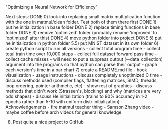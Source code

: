 "Optimizing a Neural Network for Efficiency"

Next steps:
DONE 0) look into replacing small matrix multiplication function with the one in matmul/clean folder. Test both of them there first
DONE 1) put he initialization in base folder
DONE 2) replace timing functions in base folder
DONE 3) remove 'optimized' folder (probably rename 'improved' to 'optimized' after this)
DONE 4) move python folder into project
DONE 5) put he initialization in python folder
5.5) put MNIST dataset in its own folder
6) create python script to run all versions
    - collect total program time 
    - collect total train time over 10,000 steps 
    - collect full dataset forward pass time
    - collect cache misses
    - will need to put a suppress output (--data_collection) argument into the programs so that python can parse their output
    - graph each version's time in a bar chart
7) create a README.md file
    - hook visualization
    - usage instructions
    - discuss completely unoptimized C time
    - discuss methods used (compiler flags, flattening matrices, SIMD, threads, loop ordering, pointer arithmetic, etc)
    - show rest of graphics
    - discuss methods that didn't work (Strassen's, blocking) and why (matrices are very odd shapes)
    - discuss He initialization (trains to 90% accuracy in 1-2 epochs rather than 5-10 with uniform distr initialization)
    - Acknowledgements
        - fire matmul teacher thing
        - Samson Zhang video
        - maybe coffee before arch videos for general knowledge

8) Post quite a nice project to GitHub


